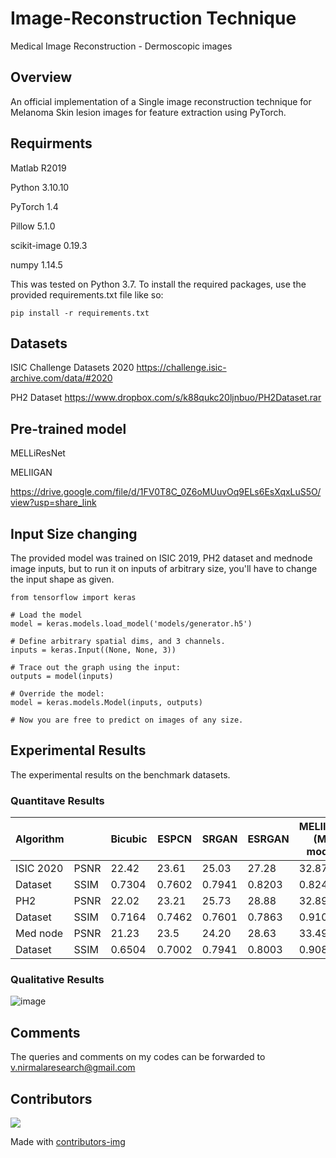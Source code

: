 # Image-Reconstruction Technique
  Medical Image Reconstruction - Dermoscopic images

## Overview
  An official implementation of a Single image reconstruction technique for Melanoma Skin lesion images for feature extraction using PyTorch.

## Requirments
  Matlab R2019
  
  Python 3.10.10
  
  PyTorch 1.4
  
  Pillow 5.1.0
  
  scikit-image 0.19.3
  
  numpy 1.14.5
  
  This was tested on Python 3.7. To install the required packages, use the provided requirements.txt file like so:
            
```
pip install -r requirements.txt
```
            

## Datasets
  ISIC Challenge Datasets 2020  https://challenge.isic-archive.com/data/#2020
  
  PH2 Dataset https://www.dropbox.com/s/k88qukc20ljnbuo/PH2Dataset.rar
## Pre-trained model
  MELLiResNet 
  
  MELIIGAN
  
  https://drive.google.com/file/d/1FV0T8C_0Z6oMUuvOq9ELs6EsXqxLuS5O/view?usp=share_link
## Input Size changing
The provided model was trained on ISIC 2019, PH2 dataset and mednode image inputs, but to run it on inputs of arbitrary size, you'll have to change the input shape as given.
```
from tensorflow import keras

# Load the model
model = keras.models.load_model('models/generator.h5')

# Define arbitrary spatial dims, and 3 channels.
inputs = keras.Input((None, None, 3))

# Trace out the graph using the input:
outputs = model(inputs)

# Override the model:
model = keras.models.Model(inputs, outputs)

# Now you are free to predict on images of any size.
```
## Experimental Results
  The experimental results on the benchmark datasets.
  ### Quantitave Results
  | Algorithm|  | Bicubic | ESPCN | SRGAN | ESRGAN | MELIIGAN (MY model)|
  | ---------|--| ------- |-------|-------|--------|--------|
  |ISIC 2020| PSNR  | 22.42  | 23.61|25.03|27.28|32.87|
  | Dataset | SSIM  | 0.7304 |0.7602|0.7941 |0.8203 |0.8249|
  |PH2| PSNR  |22.02|	23.21| 25.73|	28.88	|32.89|
  |  Dataset  | SSIM  |0.7164|	0.7462|	0.7601|	0.7863|	0.9100|
  |Med node| PSNR  | 21.23|	23.5|	24.20| 28.63|	33.49|
  |  Dataset| SSIM  |0.6504|	0.7002|	0.7941|	0.8003| 0.9082|
 ### Qualitative Results
![image](https://user-images.githubusercontent.com/107538530/218392416-8f738bfb-e019-404c-a9b8-6255387745ac.png)


## Comments
  The queries and comments on my codes can be forwarded to v.nirmalaresearch@gmail.com
## Contributors
<!-- Copy-paste in your Readme.md file -->

<a href = "https://github.com/Tanu-N-Prabhu/Python/graphs/contributors">
  <img src = "https://contrib.rocks/image?repo = GitHub_username/repository_name"/>
</a>

Made with [contributors-img](https://contrib.rocks)

 
